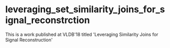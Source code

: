 # leveraging_set_similarity_joins_for_signal_reconstrction
This is a work published at VLDB'18 titled 'Leveraging Similarity Joins for Signal Reconstruction'

